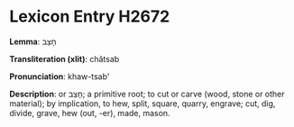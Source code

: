# Lexicon Entry H2672

**Lemma**: חָצַב

**Transliteration (xlit)**: châtsab

**Pronunciation**: khaw-tsab'

**Description**:
or חָצֵב; a primitive root; to cut or carve (wood, stone or other material); by implication, to hew, split, square, quarry, engrave; cut, dig, divide, grave, hew (out, -er), made, mason.
